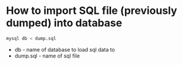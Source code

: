 # How to import SQL file (previously dumped) into database

```bash
mysql db < dump.sql
```

- db - name of database to load sql data to
- dump.sql - name of sql file
